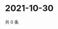 # 2021-10-30

共 0 条

<!-- BEGIN WEIBO -->
<!-- 最后更新时间 Sat Oct 30 2021 22:09:59 GMT+0800 (China Standard Time) -->

<!-- END WEIBO -->
